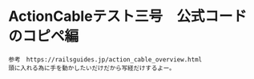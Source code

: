# ActionCableテスト三号　公式コードのコピペ編
    参考　https://railsguides.jp/action_cable_overview.html
    頭に入れる為に手を動かしたいだけだから写経だけするよー。

